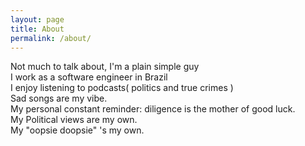```yaml
---
layout: page
title: About
permalink: /about/
---
```


Not much to talk about, I'm a plain simple guy   
I work as a software engineer in Brazil   
I enjoy listening to podcasts( politics and true crimes )    
Sad songs are my vibe.   
My personal constant reminder: diligence is the mother of good luck.        
My Political views are my own.    
My "oopsie doopsie" 's my own.   
